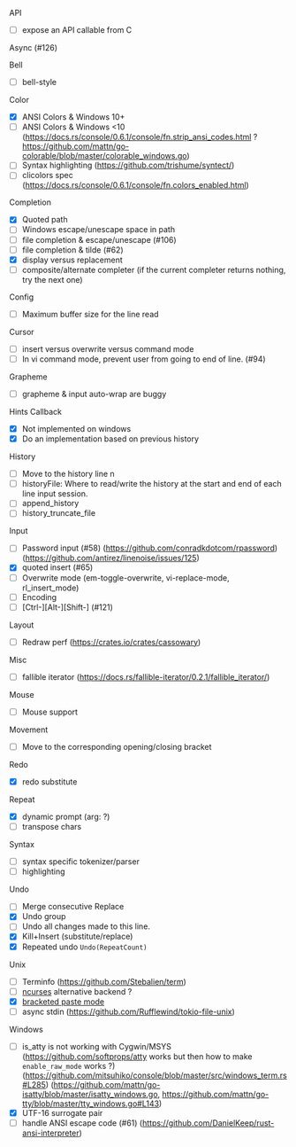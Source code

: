 API
- [ ] expose an API callable from C

Async (#126)

Bell
- [ ] bell-style

Color
- [X] ANSI Colors & Windows 10+
- [ ] ANSI Colors & Windows <10 (https://docs.rs/console/0.6.1/console/fn.strip_ansi_codes.html ? https://github.com/mattn/go-colorable/blob/master/colorable_windows.go)
- [ ] Syntax highlighting (https://github.com/trishume/syntect/)
- [ ] clicolors spec (https://docs.rs/console/0.6.1/console/fn.colors_enabled.html)

Completion
- [X] Quoted path
- [ ] Windows escape/unescape space in path
- [ ] file completion & escape/unescape (#106)
- [ ] file completion & tilde (#62)
- [X] display versus replacement
- [ ] composite/alternate completer (if the current completer returns nothing, try the next one)

Config
- [ ] Maximum buffer size for the line read

Cursor
- [ ] insert versus overwrite versus command mode
- [ ] In vi command mode, prevent user from going to end of line. (#94)

Grapheme
- [ ] grapheme & input auto-wrap are buggy

Hints Callback
- [X] Not implemented on windows
- [X] Do an implementation based on previous history

History
- [ ] Move to the history line n
- [ ] historyFile: Where to read/write the history at the start and end of
each line input session.
- [ ] append_history
- [ ] history_truncate_file

Input
- [ ] Password input (#58) (https://github.com/conradkdotcom/rpassword) (https://github.com/antirez/linenoise/issues/125)
- [X] quoted insert (#65)
- [ ] Overwrite mode (em-toggle-overwrite, vi-replace-mode, rl_insert_mode)
- [ ] Encoding
- [ ] [Ctrl-][Alt-][Shift-]<Key> (#121)

Layout
- [ ] Redraw perf (https://crates.io/crates/cassowary)

Misc
- [ ] fallible iterator (https://docs.rs/fallible-iterator/0.2.1/fallible_iterator/)

Mouse
- [ ] Mouse support

Movement
- [ ] Move to the corresponding opening/closing bracket

Redo
- [X] redo substitute

Repeat
- [X] dynamic prompt (arg: ?)
- [ ] transpose chars

Syntax
- [ ] syntax specific tokenizer/parser
- [ ] highlighting

Undo
- [ ] Merge consecutive Replace
- [X] Undo group
- [ ] Undo all changes made to this line.
- [X] Kill+Insert (substitute/replace)
- [X] Repeated undo `Undo(RepeatCount)`

Unix
- [ ] Terminfo (https://github.com/Stebalien/term)
- [ ] [ncurses](https://crates.io/crates/ncurses) alternative backend ?
- [X] [bracketed paste mode](https://cirw.in/blog/bracketed-paste)
- [ ] async stdin (https://github.com/Rufflewind/tokio-file-unix)

Windows
- [ ] is_atty is not working with Cygwin/MSYS (https://github.com/softprops/atty works but then how to make `enable_raw_mode` works ?)
  (https://github.com/mitsuhiko/console/blob/master/src/windows_term.rs#L285)
  (https://github.com/mattn/go-isatty/blob/master/isatty_windows.go, https://github.com/mattn/go-tty/blob/master/tty_windows.go#L143)
- [X] UTF-16 surrogate pair
- [ ] handle ANSI escape code (#61) (https://github.com/DanielKeep/rust-ansi-interpreter)
